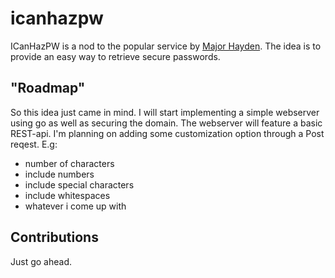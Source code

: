 # icanhazpw
ICanHazPW is a nod to the popular service by [Major Hayden](https://github.com/major).
The idea is to provide an easy way to retrieve secure passwords. 

## "Roadmap"
So this idea just came in mind. I will start implementing a simple webserver using go as well as securing the domain. 
The webserver will feature a basic REST-api. I'm planning on adding some customization option through a Post reqest. E.g:
- number of characters 
- include numbers
- include special characters
- include whitespaces
- whatever i come up with

## Contributions
Just go ahead. 
